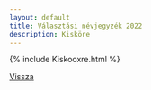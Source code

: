 ```yaml
---
layout: default
title: Választási névjegyzék 2022
description: Kisköre
---
```


{% include Kiskooxre.html %}

[Vissza](./)